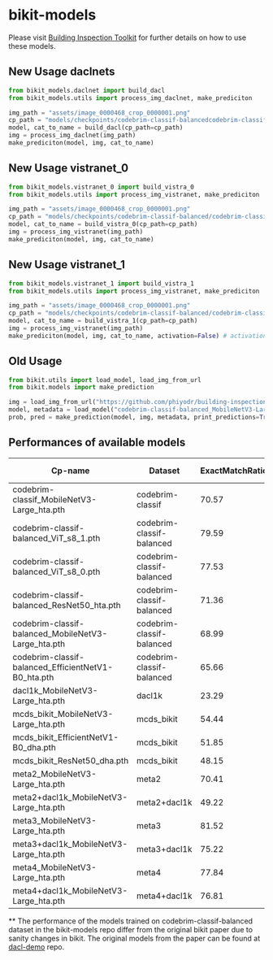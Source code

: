 # bikit-models

Please visit [Building Inspection Toolkit](https://github.com/phiyodr/building-inspection-toolkit/) for further details on how to use these models. 


## New Usage daclnets

```python 
from bikit_models.daclnet import build_dacl
from bikit_models.utils import process_img_daclnet, make_prediciton

img_path = "assets/image_0000468_crop_0000001.png"
cp_path = "models/checkpoints/codebrim-classif-balancedcodebrim-classif-balanced_ResNet50_hta.pth"
model, cat_to_name = build_dacl(cp_path=cp_path)
img = process_img_daclnet(img_path)
make_prediciton(model, img, cat_to_name)
```

## New Usage vistranet_0
```python 
from bikit_models.vistranet_0 import build_vistra_0
from bikit_models.utils import process_img_vistranet, make_prediciton

img_path = "assets/image_0000468_crop_0000001.png"
cp_path = "models/checkpoints/codebrim-classif-balanced/codebrim-classif-balanced_ViT_s8_0.pth"
model, cat_to_name = build_vistra_0(cp_path=cp_path)
img = process_img_vistranet(img_path)
make_prediciton(model, img, cat_to_name)
```

## New Usage vistranet_1
```python 
from bikit_models.vistranet_1 import build_vistra_1
from bikit_models.utils import process_img_vistranet, make_prediciton

img_path = "assets/image_0000468_crop_0000001.png"
cp_path = "models/checkpoints/codebrim-classif-balanced/codebrim-classif-balanced_ViT_s8_1.pth"
model, cat_to_name = build_vistra_1(cp_path=cp_path)
img = process_img_vistranet(img_path)
make_prediciton(model, img, cat_to_name, activation=False) # activation is already performed 
```

## Old Usage
```python
from bikit.utils import load_model, load_img_from_url
from bikit.models import make_prediction

img = load_img_from_url("https://github.com/phiyodr/building-inspection-toolkit/raw/master/bikit/data/11_001990.jpg")
model, metadata = load_model("codebrim-classif-balanced_MobileNetV3-Large_hta", add_metadata=True)
prob, pred = make_prediction(model, img, metadata, print_predictions=True, preprocess_image=True)
```

## Performances of available models

| Cp-name                                             | Dataset                   | ExactMatchRatio | F1    | Precision | Recall | Accuracy | AUROC | Recall-NoDamage | Recall-Crack | Recall-Efflorescence | Recall-Spalling | Recall-BarsExposed | Recall-Rust | Scaling | Other |
|-----------------------------------------------------|---------------------------|-----------------|-------|-----------|--------|----------|-------|-----------------|--------------|----------------------|-----------------|--------------------|-------------|---------|-------|
| codebrim-classif_MobileNetV3-Large_hta.pth          | codebrim-classif          | 70.57           | 83.04 | 86.27     | 81.07  | 92.25    | 96.67 | 94.00           | 84.00        | 82.67                | 65.10           | 84.67              | 76.00       |         |       |
| codebrim-classif-balanced_ViT_s8_1.pth              | codebrim-classif-balanced | 79.59           | 89.82 | 91.30     | 88.54  | 86.65    | ?     | 94.00           | 89.33        | 85.91                | 84.00           | 90.00              | 88.00       |         |       |
| codebrim-classif-balanced_ViT_s8_0.pth              | codebrim-classif-balanced | 77.53           | 89.62 | 89.65     | 89.76  | 86.05    | ?     | 95.33           | 92.00        | 84.56                | 90.67           | 90.67              | 85.33       |         |       |
| codebrim-classif-balanced_ResNet50_hta.pth          | codebrim-classif-balanced | 71.36           | 84.13 | 85.33     | 83.20  | 92.59    | 96.99 | 93.33           | 85.33        | 77.18                | 84.67           | 85.33              | 73.33       |         |       |
| codebrim-classif-balanced_MobileNetV3-Large_hta.pth | codebrim-classif-balanced | 68.99           | 82.77 | 84.36     | 81.75  | 91.98    | 96.45 | 94.00           | 80.00        | 72.48                | 84.67           | 86.67              | 72.67       |         |       |
| codebrim-classif-balanced_EfficientNetV1-B0_hta.pth | codebrim-classif-balanced | 65.66           | 81.00 | 80.33     | 82.52  | 90.88    | 96.06 | 90.00           | 77.33        | 67.79                | 88.67           | 92.67              | 78.67       |         |       |
| dacl1k_MobileNetV3-Large_hta.pth                    | dacl1k                    | 23.29           | 56.94 | 75.72     | 46.95  | 76.18    | 82.58 | 65.22           | 22.50        | 43.18                | 44.44           | 35.85              | 70.54       |         |       |
| mcds_bikit_MobileNetV3-Large_hta.pth                | mcds_bikit                | 54.44           | 65.52 | 79.48     | 59.44  | 90.65    | 93.67 | 70.00           | 76.67        | 90.00                | 58.89           | 21.67              | 68.33       | 43.33   | 46.67 |
| mcds_bikit_EfficientNetV1-B0_dha.pth                | mcds_bikit                | 51.85           | 64.55 | 77.72     | 58.06  | 90.23    | 91.91 | 46.67           | 73.33        | 80.00                | 61.11           | 38.33              | 75.00       | 43.33   | 46.67 |
| mcds_bikit_ResNet50_dha.pth                         | mcds_bikit                | 48.15           | 62.33 | 80.88     | 54.93  | 89.81    | 93.07 | 66.67           | 73.33        | 86.67                | 44.44           | 23.33              | 65.00       | 36.67   | 43.33 |
| meta2_MobileNetV3-Large_hta.pth                     | meta2                     | 70.41           | 82.99 | 87.43     | 80.10  | 92.39    | 96.50 | 94.44           | 88.33        | 70.39                | 82.22           | 68.57              | 76.67       |         |       |
| meta2+dacl1k_MobileNetV3-Large_hta.pth              | meta2+dacl1k              | 49.22           | 66.48 | 72.17     | 66.48  | 85.45    | 89.27 | 32.35           | 83.13        | 61.80                | 78.33           | 65.02              | 78.26       |         |       |
| meta3_MobileNetV3-Large_hta.pth                     | meta3                     | 81.52           | 85.28 | 90.84     | 81.20  | 95.31    | 98.03 | 97.29           | 93.75        | 65.92                | 82.59           | 71.43              | 76.19       |         |       |
| meta3+dacl1k_MobileNetV3-Large_hta.pth              | meta3+dacl1k              | 75.22           | 82.14 | 90.41     | 76.18  | 93.40    | 96.85 | 93.54           | 85.54        | 60.67                | 78.33           | 65.40              | 73.60       |         |       |
| meta4_MobileNetV3-Large_hta.pth                     | meta4                     | 77.84           | 79.40 | 87.68     | 74.85  | 93.01    | 97.69 | 99.17           | 60.82        | 67.60                | 81.48           | 69.52              | 70.48       |         |       |
| meta4+dacl1k_MobileNetV3-Large_hta.pth              | meta4+dacl1k              | 76.81           | 76.44 | 86.19     | 71.11  | 92.76    | 97.40 | 98.42           | 61.85        | 59.18                | 73.61           | 59.70              | 73.91       |         |       |

** The performance of the models trained on codebrim-classif-balanced dataset in the bikit-models repo differ from the original bikit paper due to sanity changes in bikit. The original models from the paper can be found at [dacl-demo](https://github.com/jfltzngr/dacl-demo) repo.